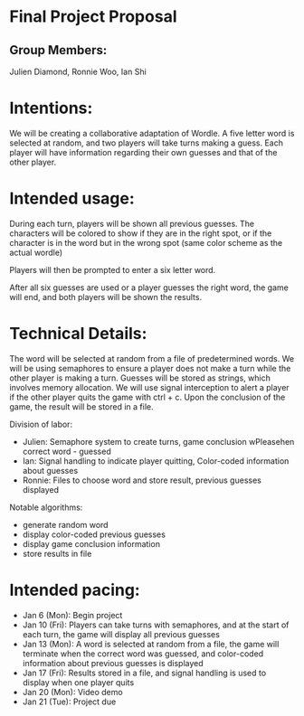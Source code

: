 # Final Project Proposal

## Group Members:

Julien Diamond, Ronnie Woo, Ian Shi
       
# Intentions:

We will be creating a collaborative adaptation of Wordle. A five letter word is selected at random, and two players will take turns making a guess. Each player will have information regarding their own guesses and that of the other player.
    
# Intended usage:

During each turn, players will be shown all previous guesses. The characters will be colored to show if they are in the right spot, or if the character is in the word but in the wrong spot (same color scheme as the actual wordle)

Players will then be prompted to enter a six letter word.

After all six guesses are used or a player guesses the right word, the game will end, and both players will be shown the results.
  
# Technical Details:

The word will be selected at random from a file of predetermined words. We will be using semaphores to ensure a player does not make a turn while the other player is making a turn. Guesses will be stored as strings, which involves memory allocation. We will use signal interception to alert a player if the other player quits the game with ctrl + c. Upon the conclusion of the game, the result will be stored in a file. 

Division of labor:
- Julien: Semaphore system to create turns, game conclusion wPleasehen correct word - guessed
- Ian: Signal handling to indicate player quitting, Color-coded information about guesses
- Ronnie: Files to choose word and store result, previous guesses displayed

Notable algorithms:
- generate random word
- display color-coded previous guesses
- display game conclusion information
- store results in file
    
# Intended pacing:

- Jan 6 (Mon): Begin project
- Jan 10 (Fri): Players can take turns with semaphores, and at the start of each turn, the game will display all previous guesses
- Jan 13 (Mon): A word is selected at random from a file, the game will terminate when the correct word was guessed, and color-coded information about previous guesses is displayed
- Jan 17 (Fri): Results stored in a file, and signal handling is used to display when one player quits
- Jan 20 (Mon): Video demo 
- Jan 21 (Tue): Project due
